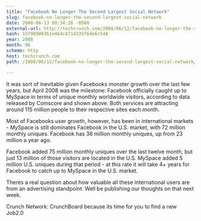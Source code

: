 ```yaml
---
title: "Facebook No Longer The Second Largest Social Network"
slug: facebook-no-longer-the-second-largest-social-network
date: 2008-06-13 00:34:26 -0500
external-url: http://techcrunch.com/2008/06/12/facebook-no-longer-the-second-largest-social-network/
hash: 15f989003b1e464c8714335f6de6c548
year: 2008
month: 06
scheme: http
host: techcrunch.com
path: /2008/06/12/facebook-no-longer-the-second-largest-social-network/

---
```


It was sort of inevitable given Facebooks monster growth over the last few years, but April 2008 was the milestone: Facebook officially caught up to MySpace in terms of unique monthly worldwide visitors, according to data released by Comscore and shown above. Both services are attracting around 115 million people to their respective sites each month.



Most of Facebooks user growth, however, has been in international markets - MySpace is still dominates Facebook in the U.S. market, with 72 million monthly uniques. Facebook has 36 million monthly uniques, up from 23 million a year ago.

Facebook added 75 million monthly uniques over the last twelve month, but just 13 million of those visitors are located in the U.S.  MySpace added 5 million U.S. uniques during that period - at this rate it will take 4+ years for Facebook to catch up to MySpace in the U.S. market.

Theres a real question about how valuable all these international users are from an advertising standpoint. Well be publishing our thoughts on that next week.

Crunch Network:  CrunchBoard because its time for you to find a new Job2.0
